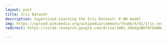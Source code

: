 ```yaml
---
layout: post
title: Iris Dataset
description: Supervised Learning the Iris Dataset: K-NN model
img: https://upload.wikimedia.org/wikipedia/commons/thumb/4/41/Iris_versicolor_3.jpg/440px-Iris_versicolor_3.jpg
redirect: https://colab.research.google.com/drive/1mNi_S9obg3BOfkFboWOd8dZh32PYQGnW
      
--- 
```


